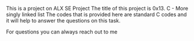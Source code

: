 This is a project on ALX SE Project
The title of this project is 0x13. C - More singly linked list
The codes that is provided here are standard C codes and it will help to answer the questions 
on this task.

For questions you can always reach out to me
